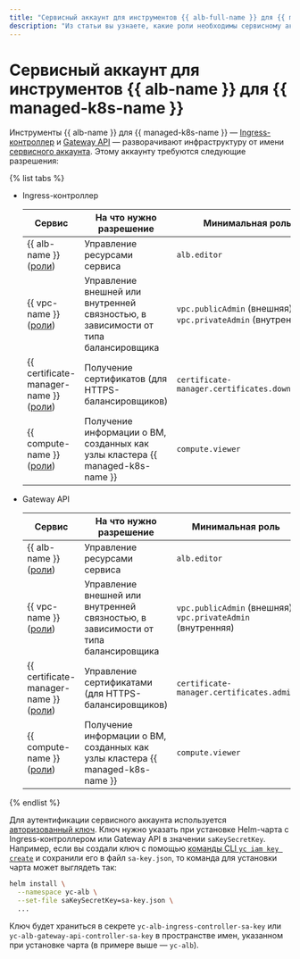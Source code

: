 ```yaml
---
title: "Сервисный аккаунт для инструментов {{ alb-full-name }} для {{ managed-k8s-full-name }}"
description: "Из статьи вы узнаете, какие роли необходимы сервисному аккаунту для использования инструментов {{ alb-name }} для {{ managed-k8s-name }}."
---
```


# Сервисный аккаунт для инструментов {{ alb-name }} для {{ managed-k8s-name }}

Инструменты {{ alb-name }} для {{ managed-k8s-name }} — [Ingress-контроллер](index.md) и [Gateway API](../k8s-gateway-api/index.md) — разворачивают инфраструктуру от имени [сервисного аккаунта](../../../iam/concepts/users/service-accounts.md). Этому аккаунту требуются следующие разрешения:


{% list tabs %}

- Ingress-контроллер


  | Сервис | На что нужно разрешение | Минимальная роль |
  | ----- | ----- | ----- |
  | {{ alb-name }}<br/>([роли](../../security/index.md)) | Управление ресурсами сервиса | `alb.editor` |
  | {{ vpc-name }}<br/>([роли](../../../vpc/security/index.md)) | Управление внешней или внутренней связностью, в зависимости от типа балансировщика | `vpc.publicAdmin` (внешняя)<br/>`vpc.privateAdmin` (внутренняя) |
  | {{ certificate-manager-name }}<br/>([роли](../../../certificate-manager/security/index.md)) | Получение сертификатов (для HTTPS-балансировщиков) | `certificate-manager.certificates.downloader` |
  | {{ compute-name }}<br/>([роли](../../../compute/security/index.md)) | Получение информации о ВМ, созданных как узлы кластера {{ managed-k8s-name }} | `compute.viewer` |


- Gateway API

  | Сервис | На что нужно разрешение | Минимальная роль |
  | ----- | ----- | ----- |
  | {{ alb-name }}<br/>([роли](../../security/index.md)) | Управление ресурсами сервиса | `alb.editor` |
  | {{ vpc-name }}<br/>([роли](../../../vpc/security/index.md)) | Управление внешней или внутренней связностью, в зависимости от типа балансировщика | `vpc.publicAdmin` (внешняя)<br/>`vpc.privateAdmin` (внутренняя) |
  | {{ certificate-manager-name }}<br/>([роли](../../../certificate-manager/security/index.md)) | Управление сертификатами (для HTTPS-балансировщиков) | `certificate-manager.certificates.admin` |
  | {{ compute-name }}<br/>([роли](../../../compute/security/index.md)) | Получение информации о ВМ, созданных как узлы кластера {{ managed-k8s-name }} | `compute.viewer` |
  
{% endlist %}


Для аутентификации сервисного аккаунта используется [авторизованный ключ](../../../iam/concepts/authorization/key.md). Ключ нужно указать при установке Helm-чарта с Ingress-контроллером или Gateway API в значении `saKeySecretKey`. Например, если вы создали ключ с помощью [команды CLI `yc iam key create`](../../../cli/cli-ref/managed-services/iam/key/create.md) и сохранили его в файл `sa-key.json`, то команда для установки чарта может выглядеть так:

```bash
helm install \
  --namespace yc-alb \
  --set-file saKeySecretKey=sa-key.json \
  ...
```

Ключ будет храниться в секрете `yc-alb-ingress-controller-sa-key` или `yc-alb-gateway-api-controller-sa-key` в пространстве имен, указанном при установке чарта (в примере выше — `yc-alb`).
